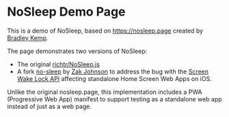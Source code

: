 # NoSleep Demo Page

This is a demo of NoSleep, based on https://nosleep.page created by [Bradley Kemp](https://github.com/bradleyjkemp).

The page demonstrates two versions of NoSleep:

- The original [richtr/NoSleep.js](https://github.com/richtr/NoSleep.js)
- A fork [no-sleep](https://github.com/zakj/no-sleep) by [Zak Johnson](https://github.com/zakj) to address the bug with the [Screen Wake Lock API](https://developer.mozilla.org/en-US/docs/Web/API/Screen_Wake_Lock_API) affecting standalone Home Screen Web Apps on iOS.

Unlike the original nosleep.page, this implementation includes a PWA (Progressive Web App) manifest to support testing as a standalone web app instead of just as a web page.
